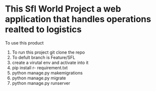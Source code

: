 <h1>This Sfl World Project a web application that handles operations realted to logistics </h1>
<p>To use this product</p>
<ol>
  <li> To run this project git clone the repo</li>
   <li> To defult branch is Feature/SFL</li>
    <li>create a virutal env and activate into it</li>
  <li>pip install r- requirement.txt</li>
    <li>python manage.py makemigrations</li>
    <li>python manage.py migrate</li>
    <li>python manage.py runserver</li>
  
</ol>
